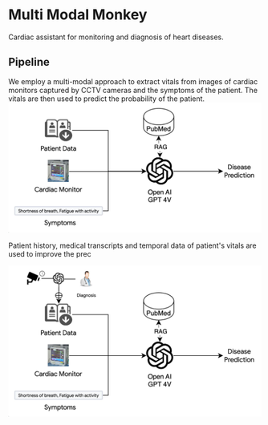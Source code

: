 # Multi Modal Monkey 
Cardiac assistant for monitoring and diagnosis of heart diseases.

 ## Pipeline

We employ a multi-modal approach to extract vitals from images of cardiac monitors captured by CCTV cameras and the symptoms of the patient. The vitals are then used to predict the probability of the patient.
![img_1.png](img_1.png)

Patient history, medical transcripts and temporal data of patient's vitals are used to improve the prec

![img_2.png](img_2.png)